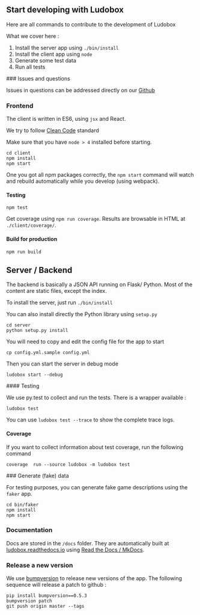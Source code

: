 ## Start developing with Ludobox

Here are all commands to contribute to the development of Ludobox


What we cover here :

1. Install the server app using `./bin/install`
1. Install the client app using `node`
1. Generate some test data
1. Run all tests

### Issues and questions

Issues in questions can be addressed directly on our [Github](https://github.com/ludobox/ludobox/issues)


### Frontend

The client is written in ES6, using `jsx` and React.

We try to follow [Clean Code](https://github.com/ryanmcdermott/clean-code-javascript) standard  

Make sure that you have `node > 4` installed before starting.

    cd client    
    npm install
    npm start

One you got all npm packages correctly, the `npm start` command will watch and rebuild automatically while you develop (using webpack).

#### Testing

    npm test

Get coverage using `npm run coverage`. Results are browsable in HTML at `./client/coverage/`.

#### Build for production

    npm run build

## Server / Backend

The backend is basically a JSON API running on Flask/ Python. Most of the content are static files, except the index.

To install the server, just run `./bin/install`

You can also install directly the Python library using ```setup.py```

    cd server
    python setup.py install

You will need to copy and edit the config file for the app to start

    cp config.yml.sample config.yml

Then you can start the server in debug mode  

    ludobox start --debug

#### Testing

We use py.test to collect and run the tests. There is a wrapper available :

    ludobox test

You can use `ludobox test --trace` to show the complete trace logs.

#### Coverage

If you want to collect information about test coverage, run the following command

    coverage  run --source ludobox -m ludobox test

### Generate (fake) data

For testing purposes, you can generate fake game descriptions using the `faker` app.

    cd bin/faker
    npm install
    npm start



### Documentation

Docs are stored in the `/docs` folder. They are automatically built at [ludobox.readthedocs.io](http://ludobox.readthedocs.io/en/latest/) using [Read the Docs / MkDocs](http://www.mkdocs.org/).


### Release a new version

We use [bumpversion](https://pypi.python.org/pypi/bumpversion) to release new versions of the app. The following sequence will release a patch to github :   

    pip install bumpversion==0.5.3
    bumpversion patch
    git push origin master --tags
